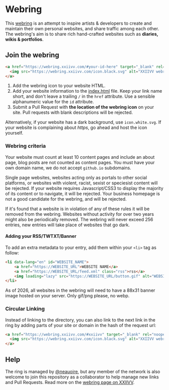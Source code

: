 # Webring

This [webring](https://wiki.xxiivv.com/webring) is an attempt to inspire artists & developers to create and maintain their own personal websites, and share traffic among each other. The webring's aim is to share rich hand-crafted websites such as **diaries, wikis & portfolios**.

## Join the webring

```html
<a href="https://webring.xxiivv.com/#your-id-here" target="_blank" rel="noopener">
  <img src="https://webring.xxiivv.com/icon.black.svg" alt="XXIIVV webring"/>
</a>
```

1) Add the webring icon to your website HTML.
2) Add your website information to the [index.html](index.html) file. Keep your link name short, and don't leave a trailing `/` in the `href` attribute. Use a sensible alphanumeric value for the `id` attribute.
3) Submit a Pull Request with **the location of the webring icon** on your site. Pull requests with blank descriptions will be rejected.

Alternatively, if your website has a dark background, use `icon.white.svg`. If your website is complaining about *https*, go ahead and host the icon yourself.

### Webring criteria

Your website must count at least 10 content pages and include an about page, blog posts are not counted as content pages. You must have your own domain name, we do not accept `github.io` subdomains.

Single page websites, websites acting only as portals to other social platforms, or websites with violent, racist, sexist or speciesist content will be rejected.  If your website requires Javascript/CSS3 to display the majority of its content or to navigate, it will be rejected. Your business homepage is not a good candidate for the webring, and will be rejected.

If it's found that a website is in violation of any of these rules it will be removed from the webring. Websites without activity for over two years might also be periodically removed. The webring will never exceed 256 entries, new entries will take place of websites that go dark.

#### Adding your RSS/TWTXT/Banner

To add an extra metadata to your entry, add them within your `<li>` tag as follow:

```html
<li data-lang="en" id="WEBSITE_NAME">
	<a href="https://WEBSITE_URL">WEBSITE NAME</a>
	<a href="https://WEBSITE_URL/feed.xml" class="rss">rss</a>
	<img loading="lazy" src="https://WEBSITE_URL/button.gif" alt="WEBSITE NAME" width="88" height="31">
</li>
```

As of 2026, all websites in the webring will need to have a 88x31 banner image hosted on your server. Only gif/png please, no webp.

### Circular Linking

Instead of linking to the directory, you can also link to the next link in the ring by adding parts of your site or domain in the hash of the request url:

```html
<a href="https://webring.xxiivv.com/#xxiivv" target="_blank" rel="noopener noreferrer">
  <img src="https://webring.xxiivv.com/icon.black.svg" alt="XXIIVV webring" width="300" height="300">
</a>
```

## Help

The ring is managed by [@neauoire](https://merveilles.town/@neauoire), but any member of the network is also welcome to join this repository as a collaborator to help manage new links and Pull Requests. Read more on the [webring page on XXIIVV](https://wiki.xxiivv.com/site/webring).
